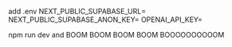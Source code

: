 add .env
NEXT_PUBLIC_SUPABASE_URL=
NEXT_PUBLIC_SUPABASE_ANON_KEY=
OPENAI_API_KEY=

npm run dev and BOOM BOOM BOOM BOOM BOOOOOOOOOOM
